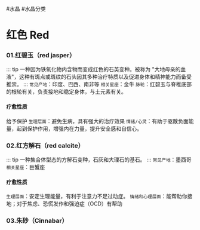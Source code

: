 #水晶 #水晶分类
# 红色 Red
### 01.红碧玉（red jasper）
::: tip
一种因为铁氧化物内含物而变成红色的石英变种。被称为 "大地母亲的血液"，这种有斑点或斑纹的石头因其多种治疗特质以及促进身体和精神能力而备受推崇。
:::
`常见产地`：印度、巴西、南非等
`相关星座`：金牛
`脉轮`：红碧玉与脊椎底部的根轮有关，负责接地和稳定身体，与土元素有关。
#### 疗愈性质
给予保护
`生理层面`：避免生病，具有强大的治疗效果
`情绪/心灵`：有助于驱散负面能量，起到保护作用，增强内在力量，提升安全感和自信心。
### 02.红方解石（red calcite）
::: tip
一种集合体型态的方解石变种，石灰和大理石的基石。
:::
`常见产地`：墨西哥
`相关星座`：巨蟹座
#### 疗愈性质
`生理层面`：安定生理能量，有利于注意力不足过动症。
`情绪和心理层面`：能帮助你接地；对于焦虑、恐慌发作和强迫症（OCD）有帮助
### 03.朱砂（Cinnabar）

